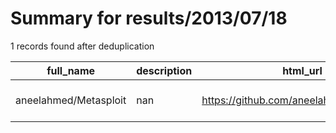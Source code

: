 
# Summary for results/2013/07/18
    
1 records found after deduplication

| full_name | description | html_url | matched_list | matched_count | pushed_at | size | stargazers_count | language | forks_count | vul_ids |
|-----------------------|---------------|------------------------------------------|----------------------------------|-----------------|---------------------------|--------|--------------------|------------|---------------|-----------|
| aneelahmed/Metasploit | nan | https://github.com/aneelahmed/Metasploit | ['metasploit module OR payload'] | 1 | 2013-07-18 16:06:01+00:00 | 56 | 0 | nan | 0 | [] |

